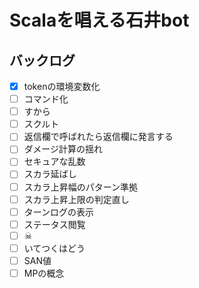 # Scalaを唱える石井bot

## バックログ
- [x] tokenの環境変数化
- [ ] コマンド化
- [ ] すから
- [ ] スクルト
- [ ] 返信欄で呼ばれたら返信欄に発言する
- [ ] ダメージ計算の揺れ
- [ ] セキュアな乱数
- [ ] スカラ延ばし
- [ ] スカラ上昇幅のパターン準拠
- [ ] スカラ上昇上限の判定直し
- [ ] ターンログの表示
- [ ] ステータス閲覧
- [ ] ☠
- [ ] いてつくはどう
- [ ] SAN値
- [ ] MPの概念
